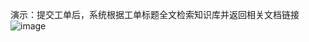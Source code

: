 演示：提交工单后，系统根据工单标题全文检索知识库并返回相关文档链接
![image](https://github.com/51reboot/devops6/master/lesson12/a_fish2018/demo.gif)